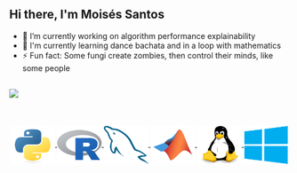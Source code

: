 ## Hi there, I'm Moisés Santos 

- 🔭 I’m currently working on algorithm performance explainability
- 🌱 I'm currently learning dance bachata and in a loop with mathematics
- ⚡ Fun fact: Some fungi create zombies, then control their minds, like some people

##

 <div>
  <a href="https://github.com/moisesrsantos">
  <img height="150em" src="https://github-readme-stats.vercel.app/api/top-langs/?username=moisesrsantos&layout=compact&langs_count=7&theme=monokai"/>
</div>
  
  ##
  
  <div style="text-align:center; display: inline_block"><br>
  <img align="center" alt="Moises-Python" height="70" width="80" src="https://raw.githubusercontent.com/devicons/devicon/master/icons/python/python-original.svg">
  <img align="center" alt="Moises-R" height="70" width="80" src="https://github.com/devicons/devicon/blob/master/icons/r/r-original.svg">
  <img align="center" alt="Moises-Mysql" height="70" width="80" src="https://github.com/devicons/devicon/blob/master/icons/mysql/mysql-original.svg">
  <img align="center" alt="Moises-Matlab" height="70" width="80" src="https://github.com/devicons/devicon/blob/master/icons/matlab/matlab-original.svg">
  <img align="center" alt="Moises-linux" height="70" width="80" src="https://github.com/devicons/devicon/blob/master/icons/linux/linux-original.svg">
  <img align="center" alt="Moises-windows" height="70" width="80" src="https://github.com/devicons/devicon/blob/master/icons/windows8/windows8-original.svg">
</div>
